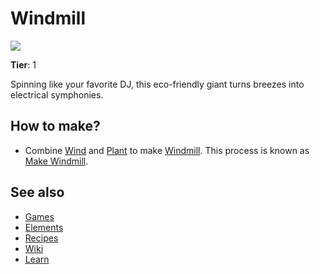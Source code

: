 # Windmill

![](/wiki/images/item.windmill.png)

**Tier**: 1

Spinning like your favorite DJ, this eco-friendly giant turns breezes into electrical symphonies.

## How to make?

* Combine [Wind](/wiki/elements/wind) and [Plant](/wiki/elements/plant) to make [Windmill](/wiki/elements/windmill). This process is known as [Make Windmill](/wiki/recipes/make-windmill).

## See also

* [Games](/wiki/games)
* [Elements](/wiki/elements)
* [Recipes](/wiki/recipes)
* [Wiki](/wiki/index)
* [Learn](/learn/index)